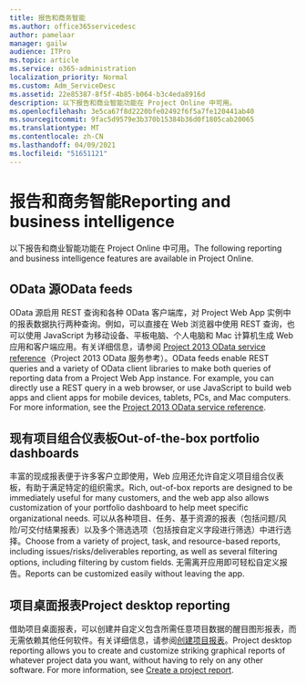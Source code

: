 ```yaml
---
title: 报告和商务智能
ms.author: office365servicedesc
author: pamelaar
manager: gailw
audience: ITPro
ms.topic: article
ms.service: o365-administration
localization_priority: Normal
ms.custom: Adm_ServiceDesc
ms.assetid: 22e85387-8f5f-4b85-b064-b3c4eda8916d
description: 以下报告和商业智能功能在 Project Online 中可用。
ms.openlocfilehash: 3e5ca67f8d2220bfe02492f6f5a7fe120441ab40
ms.sourcegitcommit: 9fac5d9579e3b370b15384b36d0f1805cab20065
ms.translationtype: MT
ms.contentlocale: zh-CN
ms.lasthandoff: 04/09/2021
ms.locfileid: "51651121"
---
```

# <a name="reporting-and-business-intelligence"></a><span data-ttu-id="d4789-103">报告和商务智能</span><span class="sxs-lookup"><span data-stu-id="d4789-103">Reporting and business intelligence</span></span>

<span data-ttu-id="d4789-104">以下报告和商业智能功能在 Project Online 中可用。</span><span class="sxs-lookup"><span data-stu-id="d4789-104">The following reporting and business intelligence features are available in Project Online.</span></span>
  
## <a name="odata-feeds"></a><span data-ttu-id="d4789-105">OData 源</span><span class="sxs-lookup"><span data-stu-id="d4789-105">OData feeds</span></span>

<span data-ttu-id="d4789-p101">OData 源启用 REST 查询和各种 OData 客户端库，对 Project Web App 实例中的报表数据执行两种查询。例如，可以直接在 Web 浏览器中使用 REST 查询，也可以使用 JavaScript 为移动设备、平板电脑、个人电脑和 Mac 计算机生成 Web 应用和客户端应用。有关详细信息，请参阅 [Project 2013 OData service reference](/previous-versions/office/project-odata/jj163015(v=office.15))（Project 2013 OData 服务参考）。</span><span class="sxs-lookup"><span data-stu-id="d4789-p101">OData feeds enable REST queries and a variety of OData client libraries to make both queries of reporting data from a Project Web App instance. For example, you can directly use a REST query in a web browser, or use JavaScript to build web apps and client apps for mobile devices, tablets, PCs, and Mac computers. For more information, see the [Project 2013 OData service reference](/previous-versions/office/project-odata/jj163015(v=office.15)).</span></span>
  
## <a name="out-of-the-box-portfolio-dashboards"></a><span data-ttu-id="d4789-109">现有项目组合仪表板</span><span class="sxs-lookup"><span data-stu-id="d4789-109">Out-of-the-box portfolio dashboards</span></span>

<span data-ttu-id="d4789-110">丰富的现成报表便于许多客户立即使用，Web 应用还允许自定义项目组合仪表板，有助于满足特定的组织需求。</span><span class="sxs-lookup"><span data-stu-id="d4789-110">Rich, out-of-box reports are designed to be immediately useful for many customers, and the web app also allows customization of your portfolio dashboard to help meet specific organizational needs.</span></span> <span data-ttu-id="d4789-111">可以从各种项目、任务、基于资源的报表（包括问题/风险/可交付结果报表）以及多个筛选选项（包括按自定义字段进行筛选）中进行选择。</span><span class="sxs-lookup"><span data-stu-id="d4789-111">Choose from a variety of project, task, and resource-based reports, including issues/risks/deliverables reporting, as well as several filtering options, including filtering by custom fields.</span></span> <span data-ttu-id="d4789-112">无需离开应用即可轻松自定义报告。</span><span class="sxs-lookup"><span data-stu-id="d4789-112">Reports can be customized easily without leaving the app.</span></span> 
  
## <a name="project-desktop-reporting"></a><span data-ttu-id="d4789-113">项目桌面报表</span><span class="sxs-lookup"><span data-stu-id="d4789-113">Project desktop reporting</span></span>

<span data-ttu-id="d4789-p103">借助项目桌面报表，可以创建并自定义包含所需任意项目数据的醒目图形报表，而无需依赖其他任何软件。有关详细信息，请参阅[创建项目报表](https://go.microsoft.com/fwlink/?LinkID=823657&amp;clcid=0x409)。</span><span class="sxs-lookup"><span data-stu-id="d4789-p103">Project desktop reporting allows you to create and customize striking graphical reports of whatever project data you want, without having to rely on any other software. For more information, see [Create a project report](https://go.microsoft.com/fwlink/?LinkID=823657&amp;clcid=0x409).</span></span>
